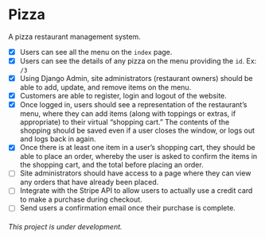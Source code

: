 # Pizza

A pizza restaurant management system.

- [x] Users can see all the menu on the `index` page.
- [x] Users can see the details of any pizza on the menu providing the `id`. Ex: `/3`
- [x] Using Django Admin, site administrators (restaurant owners) should be able to add, update, and remove items on the menu.
- [x] Customers are able to register, login and logout of the website.
- [x] Once logged in, users should see a representation of the restaurant’s menu, where they can add items (along with toppings or extras, if appropriate) to their virtual “shopping cart.” The contents of the shopping should be saved even if a user closes the window, or logs out and logs back in again.
- [x] Once there is at least one item in a user’s shopping cart, they should be able to place an order, whereby the user is asked to confirm the items in the shopping cart, and the total before placing an order.
- [ ] Site administrators should have access to a page where they can view any orders that have already been placed.
- [ ] Integrate with the Stripe API to allow users to actually use a credit card to make a purchase during checkout.
- [ ] Send users a confirmation email once their purchase is complete.

###### This project is under development.

